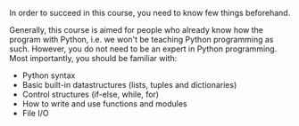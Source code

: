 <!-- Title: Prerequisities and structure of the course -->

<!-- Short description:

In this article, we discuss what you need to beforehand in order to  be able
to grasp the contents, as well as how the course is structured

-->

In order to succeed in this course, you need to know few things beforehand.

Generally, this course is aimed for people who already know how the program
with Python, i.e. we won't be teaching Python programming as such. However,
you do not need to be an expert in Python programming. Most importantly, you
should be familiar with:

- Python syntax
- Basic built-in datastructures (lists, tuples and dictionaries)
- Control structures (if-else, while, for)
- How to write and use functions and modules
- File I/O





